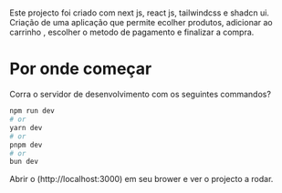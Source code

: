 # 
Este projecto foi criado com next js, react js, tailwindcss e shadcn ui. Criação de uma aplicação que permite ecolher produtos, adicionar ao carrinho , escolher o metodo de pagamento e finalizar a compra.


# Por onde começar 

 Corra o servidor de desenvolvimento com os seguintes commandos?

```bash
npm run dev
# or
yarn dev
# or
pnpm dev
# or
bun dev
```

Abrir o (http://localhost:3000) em seu brower e ver o  projecto a rodar.











